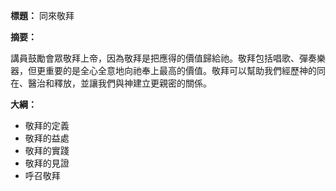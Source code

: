 **標題：** 同來敬拜

**摘要：**

講員鼓勵會眾敬拜上帝，因為敬拜是把應得的價值歸給祂。敬拜包括唱歌、彈奏樂器，但更重要的是全心全意地向祂奉上最高的價值。敬拜可以幫助我們經歷神的同在、醫治和釋放，並讓我們與神建立更親密的關係。

**大綱：**

* 敬拜的定義
* 敬拜的益處
* 敬拜的實踐
* 敬拜的見證
* 呼召敬拜